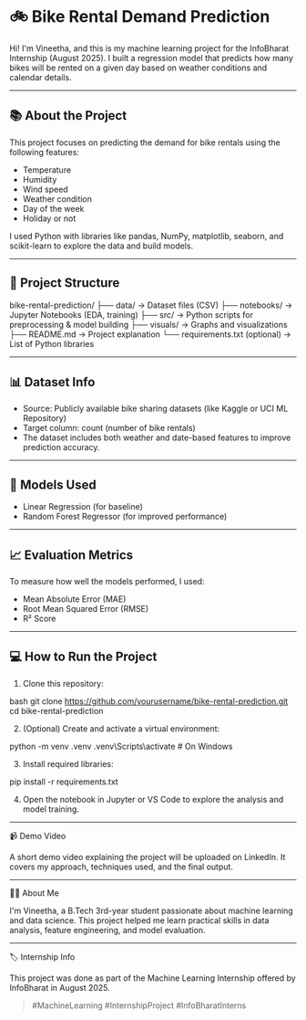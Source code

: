 # 🚲 Bike Rental Demand Prediction

Hi! I'm Vineetha, and this is my machine learning project for the InfoBharat Internship (August 2025). I built a regression model that predicts how many bikes will be rented on a given day based on weather conditions and calendar details.

---

## 📚 About the Project

This project focuses on predicting the demand for bike rentals using the following features:

- Temperature
- Humidity
- Wind speed
- Weather condition
- Day of the week
- Holiday or not

I used Python with libraries like pandas, NumPy, matplotlib, seaborn, and scikit-learn to explore the data and build models.

---

## 📁 Project Structure

bike-rental-prediction/ ├── data/           → Dataset files (CSV) ├── notebooks/      → Jupyter Notebooks (EDA, training) ├── src/            → Python scripts for preprocessing & model building ├── visuals/        → Graphs and visualizations ├── README.md       → Project explanation └── requirements.txt (optional) → List of Python libraries

---

## 📊 Dataset Info

- Source: Publicly available bike sharing datasets (like Kaggle or UCI ML Repository)
- Target column: count (number of bike rentals)
- The dataset includes both weather and date-based features to improve prediction accuracy.

---

## 🔧 Models Used

- Linear Regression (for baseline)
- Random Forest Regressor (for improved performance)

---

## 📈 Evaluation Metrics

To measure how well the models performed, I used:

- Mean Absolute Error (MAE)
- Root Mean Squared Error (RMSE)
- R² Score

---

## 💻 How to Run the Project

1. Clone this repository:

bash
git clone https://github.com/yourusername/bike-rental-prediction.git
cd bike-rental-prediction

2. (Optional) Create and activate a virtual environment:



python -m venv .venv
.venv\Scripts\activate  # On Windows

3. Install required libraries:



pip install -r requirements.txt

4. Open the notebook in Jupyter or VS Code to explore the analysis and model training.




---

📹 Demo Video

A short demo video explaining the project will be uploaded on LinkedIn. It covers my approach, techniques used, and the final output.


---

🙋‍♀ About Me

I'm Vineetha, a B.Tech 3rd-year student passionate about machine learning and data science. This project helped me learn practical skills in data analysis, feature engineering, and model evaluation.


---

🏷 Internship Info

This project was done as part of the Machine Learning Internship offered by InfoBharat in August 2025.

> #MachineLearning #InternshipProject #InfoBharatInterns



